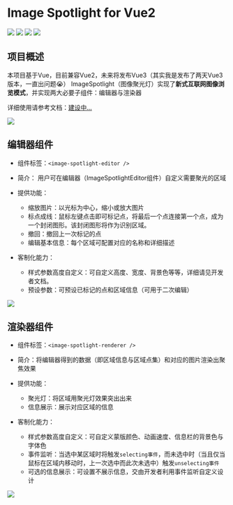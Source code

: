 # Image Spotlight for Vue2
![](https://img.shields.io/badge/Build-passing-%2396C40F)
![](https://img.shields.io/badge/Version-1.0.8-%231081C1)
![](https://img.shields.io/badge/license-Apache-%2396C40F)
![](https://img.shields.io/badge/PoweredBy-JiangTaiBai-%2396C40F)

## 项目概述
本项目基于Vue，目前兼容Vue2，未来将发布Vue3（其实我是发布了两天Vue3版本，一直出问题😭）
ImageSpotlight（图像聚光灯）实现了**新式互联网图像浏览模式**，并实现两大必要子组件：编辑器与渲染器

详细使用请参考文档：[建设中...]()

![](https://gcore.jsdelivr.net/gh/Jiang-TaiBai/pic-go@main/img/202304012002483.gif)

## 编辑器组件
- 组件标签：`<image-spotlight-editor />`
- 简介： 用户可在编辑器（ImageSpotlightEditor组件）自定义需要聚光的区域
- 提供功能：
  
    - 缩放图片：以光标为中心，缩小或放大图片
    - 标点成线：鼠标左键点击即可标记点，将最后一个点连接第一个点，成为一个封闭图形。该封闭图形将作为识别区域。
    - 撤回：撤回上一次标记的点
    - 编辑基本信息：每个区域可配置对应的名称和详细描述
- 客制化能力：

    - 样式参数高度自定义：可自定义高度、宽度、背景色等等，详细请见开发者文档。
    - 预设参数：可预设已标记的点和区域信息（可用于二次编辑）

![](https://gcore.jsdelivr.net/gh/Jiang-TaiBai/pic-go@main/img/202304012127648.gif)

## 渲染器组件
- 组件标签：`<image-spotlight-renderer />`
- 简介：将编辑器得到的数据（即区域信息与区域点集）和对应的图片渲染出聚焦效果
- 提供功能：

    - 聚光灯：将区域用聚光灯效果突出出来
    - 信息展示：展示对应区域的信息

- 客制化能力：

    - 样式参数高度自定义：可自定义蒙版颜色、动画速度、信息栏的背景色与字体色
    - 事件监听：当选中某区域时将触发`selecting事件`，而未选中时（当且仅当鼠标在区域内移动时，上一次选中而此次未选中）触发`unselecting事件`
    - 可选的信息展示：可设置不展示信息，交由开发者利用事件监听自定义设计

![](https://gcore.jsdelivr.net/gh/Jiang-TaiBai/pic-go@main/img/202304012143554.gif)